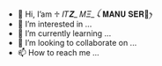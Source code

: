 - 👋 Hi, I’am ♱ 𝐼𝑇𝜡_ 𝑀𝛯_ ꪶ 𝐌𝐀𝐍𝐔 𝐒𝐄𝐑🍒ꫂ
- 👀 I’m interested in ...
- 🌱 I’m currently learning ...
- 💞️ I’m looking to collaborate on ...
- 📫 How to reach me ...

<!---
Manuannan/Manuannan is a ✨ special ✨ repository because its `README.md` (this file) appears on your GitHub profile.
You can click the Preview link to take a look at your changes.
--->
